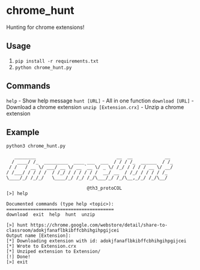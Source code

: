 # chrome_hunt
Hunting for chrome extensions!


## Usage
1. `pip install -r requirements.txt`
2. `python chrome_hunt.py`

## Commands
`help` - Show help message
`hunt [URL]` - All in one function
`download [URL]` - Download a chrome extension
`unzip [Extension.crx]` - Unzip a chrome extension

## Example
```
python3 chrome_hunt.py

   ________                              __  __            __
  / ____/ /_  _________  ____ ___  ___  / / / /_  ______  / /_
 / /   / __ \/ ___/ __ \/ __ `__ \/ _ \/ /_/ / / / / __ \/ __/
/ /___/ / / / /  / /_/ / / / / / /  __/ __  / /_/ / / / / /_
\____/_/ /_/_/   \____/_/ /_/ /_/\___/_/ /_/\__,_/_/ /_/\__/

			                  @th3_protoCOL
[>] help

Documented commands (type help <topic>):
========================================
download  exit  help  hunt  unzip

[>] hunt https://chrome.google.com/webstore/detail/share-to-classroom/adokjfanaflbkibffcbhihgihpgijcei
Output name [Extension]:
[*] Downloading extension with id: adokjfanaflbkibffcbhihgihpgijcei
[*] Wrote to Extension.crx
[*] Unziped extension to Extension/
[!] Done!
[>] exit
```
